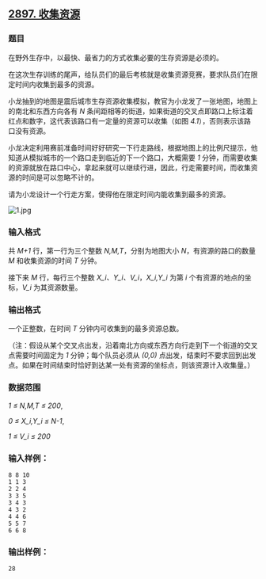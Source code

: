 ## [2897. 收集资源](https://www.acwing.com/problem/content/2900/)

### 题目

在野外生存中，以最快、最省力的方式收集必要的生存资源是必须的。

在这次生存训练的尾声，给队员们的最后考核就是收集资源竞赛，要求队员们在限定时间内收集到最多的资源。

小龙抽到的地图是震后城市生存资源收集模拟，教官为小龙发了一张地图，地图上的南北和东西方向各有 *N* 条间距相等的街道，如果街道的交叉点即路口上标注着红点和数字，这代表该路口有一定量的资源可以收集（如图 *4.1*），否则表示该路口没有资源。

小龙决定利用赛前准备时间好好研究一下行走路线，根据地图上的比例尺提示，他知道从模拟城市的一个路口走到临近的下一个路口，大概需要 *1* 分钟，而需要收集的资源就放在路口中心，拿起来就可以继续行进，因此，行走需要时间，而收集资源的时间是可以忽略不计的。

请为小龙设计一个行走方案，使得他在限定时间内能收集到最多的资源。

 ![1.jpg](https://cdn.acwing.com/media/article/image/2020/11/30/19_24ca628232-1.jpg)

### 输入格式

共 *M+1* 行，第一行为三个整数 *N,M,T*，分别为地图大小 *N*，有资源的路口的数量 *M* 和收集资源的时间 *T* 分钟。

接下来 *M* 行，每行三个整数 *X_i、Y_i、V_i*，*X_i,Y_i* 为第 *i* 个有资源的地点的坐标，*V_i* 为其资源数量。

### 输出格式

一个正整数，在时间 *T* 分钟内可收集到的最多资源总数。

（注：假设从某个交叉点出发，沿着南北方向或东西方向行走到下一个街道的交叉点需要时间固定为 *1* 分钟；每个队员必须从 *(0,0)* 点出发，结束时不要求回到出发点。如果在时间结束时恰好到达某一处有资源的坐标点，则该资源计入收集量。）

### 数据范围

*1 ≤ N,M,T ≤ 200*,

*0 ≤ X_i,Y_i ≤ N-1*,

*1 ≤ V_i ≤ 200*

### 输入样例：

```
8 8 10
1 1 3
2 2 4
3 3 5
3 4 3
4 3 2
4 4 6
5 5 7
6 6 8
```

### 输出样例：

```
28
```
